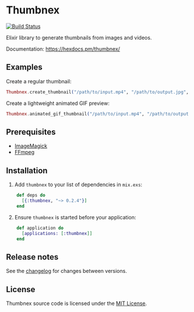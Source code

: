 # Thumbnex

[![Build Status](https://travis-ci.org/talklittle/thumbnex.svg?branch=master)](https://travis-ci.org/talklittle/thumbnex)

Elixir library to generate thumbnails from images and videos.

Documentation: https://hexdocs.pm/thumbnex/

## Examples

Create a regular thumbnail:

```elixir
Thumbnex.create_thumbnail("/path/to/input.mp4", "/path/to/output.jpg", max_width: 200, max_height: 200)
```

Create a lightweight animated GIF preview:

```elixir
Thumbnex.animated_gif_thumbnail("/path/to/input.mp4", "/path/to/output.gif", frame_count: 4, fps: 1)
```

## Prerequisites

* [ImageMagick](https://imagemagick.org)
* [FFmpeg](https://ffmpeg.org)

## Installation

  1. Add `thumbnex` to your list of dependencies in `mix.exs`:

```elixir
    def deps do
      [{:thumbnex, "~> 0.2.4"}]
    end
```

  2. Ensure `thumbnex` is started before your application:

```elixir
    def application do
      [applications: [:thumbnex]]
    end
```

## Release notes

See the [changelog](CHANGELOG.md) for changes between versions.

## License

Thumbnex source code is licensed under the [MIT License](LICENSE.md).
